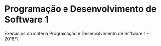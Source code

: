 # Programação e Desenvolvimento de Software 1
Exercícios da matéria Programação e Desenvolvimento de Software 1 - 2018/1.
